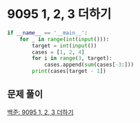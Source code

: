 # 9095 1, 2, 3 더하기

```python
if __name__ == '__main__':
    for _ in range(int(input())):
        target = int(input())
        cases = [1, 2, 4]
        for i in range(3, target):
            cases.append(sum(cases[-3:]))
        print(cases[target - 1])
```



## 문제 풀이

[백준: 9095 1, 2, 3 더하기](https://dirmathfl.tistory.com/90)

